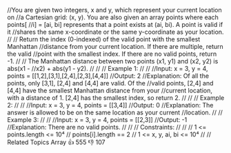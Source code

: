 //You are given two integers, x and y, which represent your current location on 
//a Cartesian grid: (x, y). You are also given an array points where each points[
//i] = [ai, bi] represents that a point exists at (ai, bi). A point is valid if it 
//shares the same x-coordinate or the same y-coordinate as your location. 
//
// Return the index (0-indexed) of the valid point with the smallest Manhattan 
//distance from your current location. If there are multiple, return the valid 
//point with the smallest index. If there are no valid points, return -1. 
//
// The Manhattan distance between two points (x1, y1) and (x2, y2) is abs(x1 - 
//x2) + abs(y1 - y2). 
//
// 
// Example 1: 
//
// 
//Input: x = 3, y = 4, points = [[1,2],[3,1],[2,4],[2,3],[4,4]]
//Output: 2
//Explanation: Of all the points, only [3,1], [2,4] and [4,4] are valid. Of the 
//valid points, [2,4] and [4,4] have the smallest Manhattan distance from your 
//current location, with a distance of 1. [2,4] has the smallest index, so return 2. 
//
//
// Example 2: 
//
// 
//Input: x = 3, y = 4, points = [[3,4]]
//Output: 0
//Explanation: The answer is allowed to be on the same location as your current 
//location. 
//
// Example 3: 
//
// 
//Input: x = 3, y = 4, points = [[2,3]]
//Output: -1
//Explanation: There are no valid points. 
//
// 
// Constraints: 
//
// 
// 1 <= points.length <= 10⁴ 
// points[i].length == 2 
// 1 <= x, y, ai, bi <= 10⁴ 
// 
// Related Topics Array 👍 555 👎 107
